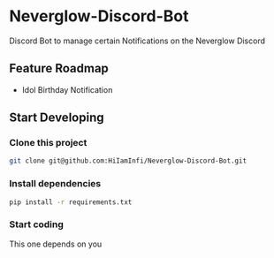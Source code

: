 # Neverglow-Discord-Bot
Discord Bot to manage certain Notifications on the Neverglow Discord

## Feature Roadmap

- Idol Birthday Notification
## Start Developing

### Clone this project

```bash
git clone git@github.com:HiIamInfi/Neverglow-Discord-Bot.git
```

### Install dependencies

```bash
pip install -r requirements.txt
```

### Start coding

This one depends on you